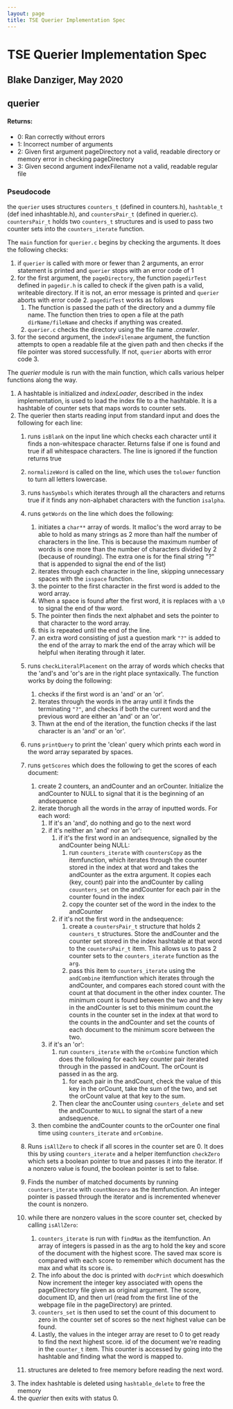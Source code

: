 ```yaml
---
layout: page
title: TSE Querier Implementation Spec
---
```


TSE Querier Implementation Spec
==========================

Blake Danziger, May 2020
---------

## querier


#### Returns:

- 0: Ran correctly without errors
- 1: Incorrect number of arguments
- 2: Given first argument pageDirectory not a valid, readable directory or memory error in checking pageDirectory
- 3: Given second argument indexFilename not a valid, readable regular file

### Pseudocode

the `querier` uses structures `counters_t` (defined in counters.h), `hashtable_t` (def ined inhashtable.h), and `countersPair_t` (defined in querier.c). `countersPair_t` holds two `counters_t` structures and is used to pass two counter sets into the `counters_iterate` function.

The `main` function for `querier.c` begins by checking the arguments. It does the following checks:

1. if `querier` is called with more or fewer than 2 arguments, an error statement is printed and `querier` stops with an error code of 1
2. for the first argument, the `pageDirectory`, the function `pagedirTest` defined in `pagedir.h` is called to check if the given path is a valid, writeable directory. If it is not, an error message is printed and `querier` aborts with error code 2. `pagedirTest` works as follows
    1. The function is passed the path of the directory and a dummy file name. The function then tries to open a file at the path `dirName/fileName` and checks if anything was created.
    2. `querier.c` checks the directory using the file name *.crawler*.
3. for the second argument, the `indexFilename` argument, the function attempts to open a readable file at the given path and then checks if the file pointer was stored successfully. If not, `querier` aborts with error code 3.


The *querier* module is run with the main function, which calls various helper functions along the way.

1. A hashtable is initialized and *indexLoader*, described in the index implementation, is used to load the index file to a the hashtable. It is a hashtable of counter sets that maps words to counter sets.
2. The querier then starts reading input from standard input and does the following for each line:
    1. runs `isBlank` on the input line which checks each character until it finds a non-whitespace character. Returns false if one is found and true if all whitespace characters. The line is ignored if the function returns true
    2. `normalizeWord` is called on the line, which uses the `tolower` function to turn all letters lowercase.
    3. runs `hasSymbols` which iterates through all the characters and returns true if it finds any non-alphabet characters with the function `isalpha`.
    4. runs `getWords` on the line which does the following:
        1. initiates a `char**` array of words. It malloc's the word array to be able to hold as many strings as 2 more than half the number of characters in the line. This is because the maximum number of words is one more than the number of characters divided by 2 (because of rounding). The extra one is for the final string "?" that is appended to signal the end of the list)
        1. iterates through each character in the line, skipping unnecessary spaces with the `isspace` function.
        2. the pointer to the first character in the first word is added to the word array.
        2. When a space is found after the first word, it is replaces with a `\0` to signal the end of thw word.
        3. The pointer then finds the next alphabet and sets the pointer to that character to the word array.
        3. this is repeated until the end of the line.
        5. an extra word consisting of just a question mark `"?"` is added to the end of the array to mark the end of the array which will be helpful when iterating through it later.
    2. runs `checkLiteralPlacement` on the array of words which checks that the 'and's and 'or's are in the right place syntaxically. The function works by doing the following:
        1. checks if the first word is an 'and' or an 'or'.
        2. Iterates through the words in the array until it finds the terminating `"?"`, and checks if both the current word and the previous word are either an 'and' or an 'or'.
        3. Thwn at the end of the iteration, the function checks if the last character is an 'and' or an 'or'.
    2. runs `printQuery` to print the 'clean' query which prints each word in the word array separated by spaces.
    3. runs `getScores` which does the following to get the scores of each document:
        1. create 2 counters, an andCounter and an orCounter. Initialize the andCounter to NULL to signal that it is the  beginning of an andsequence
		1. iterate thorugh all the words in the array of inputted words. For each word:
			1. If it's an 'and', do nothing and go to the next word
			2. if it's neither an 'and' nor an 'or':
				1. if it's the first word in an andsequence, signalled by the andCounter being NULL:
                    1. run `counters_iterate` with `countersCopy` as the itemfunction, which iterates through the counter stored in the index at that word and takes the andCounter as the extra argument. It copies each (key, count) pair into the andCounter by calling `couunters_set` on the andCounter for each pair in the counter found in the index
                    1. copy the counter set of the word in the index to the andCounter
				2. if it's not the first word in the andsequence:
                    1. create a `countersPair_t` structure that holds 2 `counters_t` structures. Store the andCounter and the counter set stored in the index hashtable at that word to the `countersPair_t` item. This allows us to pass 2 counter sets to the `counters_iterate` function as the `arg`.
                    2. pass this item to `counters_iterate` using the `andCombine` itemfunction which iterates through the andCounter, and compares each stored count with the count at that document in the other index counter. The minimum count is found between the two and the key in the andCounter is set to this minimum count.the counts in the counter set in the index at that word to the counts in the andCounter and set the counts of each document to the minimum score between the two.
			3. if it's an 'or':
                1. run `counters_iterate` with the `orCombine` function which does the following for each key counter pair iterated through in the passed in andCount. The orCount is passed in as the arg.
                    1. for each pair in the andCount, check the value of this key in the orCount, take the sum of the two, and set the orCount value at that key to the sum.
                2. Then clear the ancCounter using `counters_delete` and set the andCounter to `NULL` to signal the start of a new andsequence.
		3. then combine the andCounter counts to the orCounter one final time using `counters_iterate` and `orCombine`.
            
    3. Runs `isAllZero` to check if all scores in the counter set are 0. It does this by using `counters_iterate` and a helper itemfunction `checkZero` which sets a boolean pointer to true and passes it into the iterator. If a nonzero value is found, the boolean pointer is set to false.
    4. Finds the number of matched documents by running `counters_iterate` with `countNonzero` as the itemfunction. An integer pointer is passed through the iterator and is incremented whenever the count is nonzero.
    5. while there are nonzero values in the score counter set, checked by calling `isAllZero`:
        1. `counters_iterate` is run with `findMax` as the itemfunction. An array of integers is passed in as the arg to hold the key and score of the document with the highest score. The saved max score is compared with each score to remember which document has the max and what its score is.
        2. The info about the doc is printed with `docPrint` which doeswhich Now increment the integer key associated with opens the pageDirectory file given as original argument. The score, document ID, and then url (read from the first line of the webpage file in the pageDirectory) are printed.
        3. `counters_set` is then used to set the count of this document to zero in the counter set of scores so the next highest value can be found.
        4. Lastly, the values in the integer array are reset to 0 to get ready to find the next highest score. id of the document we're reading in the `counter_t` item. This counter is accessed by going into the hashtable and finding what the word is mapped to.
    6. structures are deleted to free memory before reading the next word.
3. The index hashtable is deleted using `hashtable_delete` to free the memory
3. the *querier* then exits with status 0.